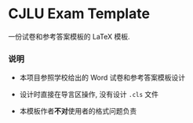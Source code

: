 # CJLU Exam Template

一份试卷和参考答案模板的 LaTeX 模板.

### 说明

* 本项目参照学校给出的 Word 试卷和参考答案模板设计

* 设计时直接在导言区操作, 没有设计 `.cls` 文件

* 本模板作者**不对**使用者的格式问题负责

